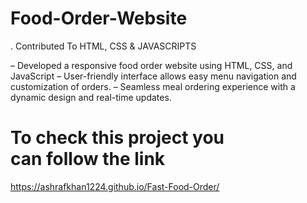 # Food-Order-Website 
. Contributed To HTML, CSS & JAVASCRIPTS

– Developed a responsive food order website using HTML, CSS, and JavaScript
– User-friendly interface allows easy menu navigation and customization of orders.
– Seamless meal ordering experience with a dynamic design and real-time updates.

# To check this project you can follow the link
https://ashrafkhan1224.github.io/Fast-Food-Order/

